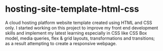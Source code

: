 # hosting-site-template-html-css
 A cloud hosting platform website template created using HTML and CSS only. I started working on this project to improve my front end development skills and implement my latest learning especially in CSS like CSS Box model, media queries, flex & grid layouts, transformations and transitions; as a result attempting to create a responsive webpage.
